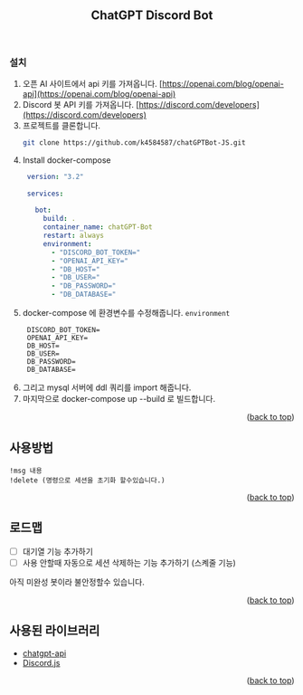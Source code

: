 <!-- PROJECT LOGO -->
<br />
<div align="center">

  <h2 align="center">ChatGPT Discord Bot</h3>

</div>
<br>

### 설치

1. 오픈 AI 사이트에서 api 키를 가져옵니다.  [https://openai.com/blog/openai-api](https://openai.com/blog/openai-api)
2. Discord 봇 API 키를 가져옵니다.  [https://discord.com/developers](https://discord.com/developers)
3. 프로젝트를 클론합니다.
   ```sh
   git clone https://github.com/k4584587/chatGPTBot-JS.git
   ```
4. Install docker-compose
   ```yml
    version: "3.2"
    
    services:
    
      bot:
        build: .
        container_name: chatGPT-Bot
        restart: always
        environment:
          - "DISCORD_BOT_TOKEN="
          - "OPENAI_API_KEY="
          - "DB_HOST="
          - "DB_USER="
          - "DB_PASSWORD="
          - "DB_DATABASE="
   ```
5. docker-compose 에 환경변수를 수정해줍니다. `environment`
   ```
    DISCORD_BOT_TOKEN=
    OPENAI_API_KEY=
    DB_HOST=
    DB_USER=
    DB_PASSWORD=
    DB_DATABASE=
   ```
6. 그리고 mysql 서버에 ddl 쿼리를 import 해줍니다.  
7. 마지막으로 docker-compose up --build 로 빌드합니다.

<p align="right">(<a href="#readme-top">back to top</a>)</p>



<!-- USAGE EXAMPLES -->
## 사용방법
  ```
  !msg 내용
  !delete (명령으로 세션을 초기화 할수있습니다.)
  ```
<p align="right">(<a href="#readme-top">back to top</a>)</p>

<!-- ROADMAP -->
## 로드맵
- [ ] 대기열 기능 추가하기
- [ ] 사용 안할때 자동으로 세션 삭제하는 기능 추가하기 (스켸줄 기능)

아직 미완성 봇이라 불안정할수 있습니다.

<p align="right">(<a href="#readme-top">back to top</a>)</p>

<!-- 사용된 라이브러리 -->
## 사용된 라이브러리

* [chatgpt-api](https://github.com/transitive-bullshit/chatgpt-api)
* [Discord.js](https://github.com/discordjs/discord.js)

<p align="right">(<a href="#readme-top">back to top</a>)</p>

